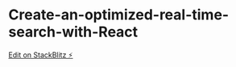 # Create-an-optimized-real-time-search-with-React

[Edit on StackBlitz ⚡️](https://stackblitz.com/edit/react-ts-1bmcve)